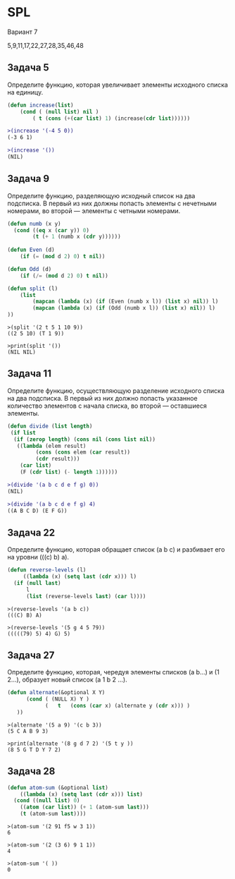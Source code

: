 # SPL
Вариант 7 

5,9,11,17,22,27,28,35,46,48

Задача 5
------
Определите функцию, которая увеличивает элементы исходного списка на единицу.

```lisp
(defun increase(list)
	(cond ( (null list) nil )
		( t (cons (+(car list) 1) (increase(cdr list))))))
```
```diff
>(increase '(-4 5 0))
(-3 6 1) 
```
```diff
>(increase '())
(NIL) 
```
Задача 9
--------
Определите функцию, разделяющую исходный список на два подсписка. В
первый из них должны попасть элементы с нечетными номерами, во второй —
элементы с четными номерами.

```lisp
(defun numb (x y)
  (cond ((eq x (car y)) 0)
        (t (+ 1 (numb x (cdr y))))))
	
(defun Even (d)
    (if (= (mod d 2) 0) t nil))

(defun Odd (d)
    (if (/= (mod d 2) 0) t nil))

(defun split (l) 
	(list
	    (mapcan (lambda (x) (if (Even (numb x l)) (list x) nil)) l)
	    (mapcan (lambda (x) (if (Odd (numb x l)) (list x) nil)) l)	   
))
```

```
>(split '(2 t 5 1 10 9))
((2 5 10) (T 1 9)) 
```
```
>print(split '())
(NIL NIL) 
```

Задача 11
----------
Определите функцию, осуществляющую разделение исходного списка на два
подсписка. В первый из них должно попасть указанное количество элементов
с начала списка, во второй — оставшиеся элементы.

```lisp
(defun divide (list length)
 (if list
  (if (zerop length) (cons nil (cons list nil))
   ((lambda (elem result)
         (cons (cons elem (car result))
         (cdr result)))
    (car list)
    (F (cdr list) (- length 1))))))
```
```diff
>(divide '(a b c d e f g) 0))
(NIL) 
```
```diff
>(divide '(a b c d e f g) 4)
((A B C D) (E F G))
```

Задача 22
--------------
Определите функцию, которая обращает список (а b с) и разбивает его на
уровни (((с) b) а).

```lisp
(defun reverse-levels (l)
     ((lambda (x) (setq last (cdr x))) l)
  (if (null last)
      l
      (list (reverse-levels last) (car l))))
```
```
>(reverse-levels '(a b c))
(((C) B) A) 
```
```
>(reverse-levels '(5 g 4 5 79))
(((((79) 5) 4) G) 5) 
```
Задача 27
---------------
Определите функцию, которая, чередуя элементы списков (a b...) и (1 2...),
образует новый список (a 1 b 2 ...).

```lisp
(defun alternate(&optional X Y)
      (cond ( (NULL X) Y )
            (   t   (cons (car x) (alternate y (cdr x))) )
   ))
```
```
>(alternate '(5 a 9) '(c b 3))
(5 C A B 9 3) 
```
```
>print(alternate '(8 g d 7 2) '(5 t y ))
(8 5 G T D Y 7 2) 
```

Задача 28
-------------
```lisp
(defun atom-sum (&optional list)
    ((lambda (x) (setq last (cdr x))) list)
  (cond ((null list) 0)
    ((atom (car list)) (+ 1 (atom-sum last)))
    (t (atom-sum last))))
```
```
>(atom-sum '(2 91 f5 w 3 1))
6
```
```
>(atom-sum '(2 (3 6) 9 1 1))
4
```
```
>(atom-sum '( ))
0
```

